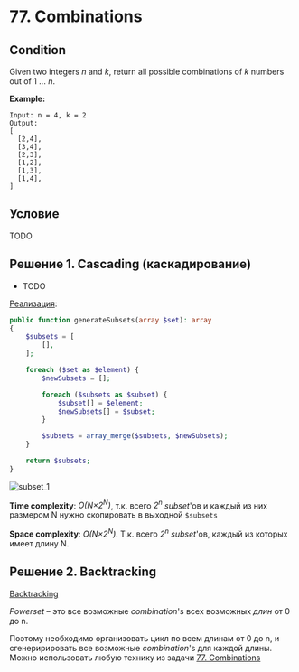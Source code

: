 # 77. Combinations

## Condition

Given two integers *n* and *k*, return all possible combinations of *k* numbers out of 1 ... *n*.

**Example:**

```
Input: n = 4, k = 2
Output:
[
  [2,4],
  [3,4],
  [2,3],
  [1,2],
  [1,3],
  [1,4],
]
```

## Условие

TODO

## Решение 1. Cascading (каскадирование)

- TODO

[Реализация](Solution1.php):

```php
public function generateSubsets(array $set): array
{
    $subsets = [
        [],
    ];

    foreach ($set as $element) {
        $newSubsets = [];

        foreach ($subsets as $subset) {
            $subset[] = $element;
            $newSubsets[] = $subset;
        }

        $subsets = array_merge($subsets, $newSubsets);
    }

    return $subsets;
}
```

![subset_1](https://parshikovpavel.github.io/img/algorithmicProblems/subsets_1.jpg)

**Time complexity**: *O(N×2<sup>N</sup>)*, т.к. всего *2<sup>n</sup>* *subset*'ов и каждый из них размером N нужно скопировать в выходной `$subsets`

**Space complexity**: *O(N×2<sup>N</sup>)*. Т.к. всего *2<sup>n</sup>* *subset*'ов, каждый из которых имеет длину N. 

## Решение 2. Backtracking

[Backtracking](https://github.com/parshikovpavel/cheat-sheets/blob/master/Algorithm.md#backtracking)

*Powerset* – это все возможные *combination*'s всех возможных *длин* от 0 до n.

Поэтому необходимо организовать цикл по всем длинам от 0 до n,  и сгенеририровать все возможные *combination*'s для каждой длины. Можно использовать любую технику из задачи [77. Combinations]()